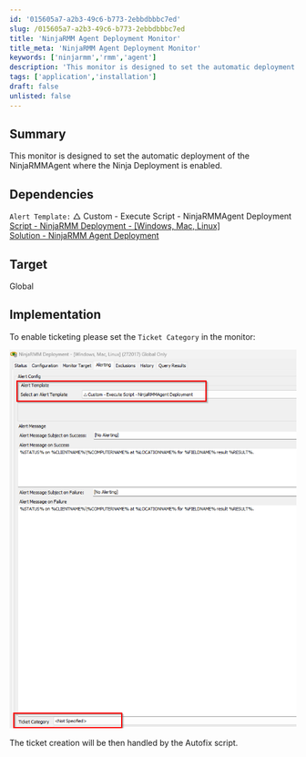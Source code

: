 ```yaml
---
id: '015605a7-a2b3-49c6-b773-2ebbdbbbc7ed'
slug: /015605a7-a2b3-49c6-b773-2ebbdbbbc7ed
title: 'NinjaRMM Agent Deployment Monitor'
title_meta: 'NinjaRMM Agent Deployment Monitor'
keywords: ['ninjarmm','rmm','agent']
description: 'This monitor is designed to set the automatic deployment of the NinjaRMMAgent where the Ninja Deployment is enabled.'
tags: ['application','installation']
draft: false
unlisted: false
---
```


## Summary

This monitor is designed to set the automatic deployment of the NinjaRMMAgent where the Ninja Deployment is enabled.

## Dependencies
`Alert Template:` △ Custom - Execute Script - NinjaRMMAgent Deployment   
[Script - NinjaRMM Deployment - [Windows, Mac, Linux]](/docs/372559cc-5af7-4075-a442-ef7909712fea)  
[Solution - NinjaRMM Agent Deployment ](/docs/c42dc847-beeb-4064-80de-3ce936a2ead7)  
## Target

Global

## Implementation

To enable ticketing please set the `Ticket Category` in the monitor:

![alerting tab](../../../static/img/docs/ninjarmm-agent-deployment/image.png)

The ticket creation will be then handled by the Autofix script.